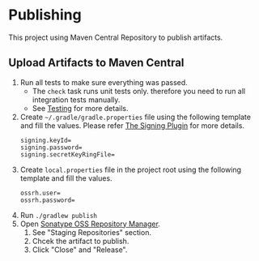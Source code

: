 # Publishing

This project using Maven Central Repository to publish artifacts.

## Upload Artifacts to Maven Central

1. Run all tests to make sure everything was passed.
    * The `check` task runs unit tests only. therefore you need to run all integration tests manually.
    * See [Testing](../test) for more details.
2. Create `~/.gradle/gradle.properties` file using the following template and fill the values.
    Please refer [The Signing Plugin](https://docs.gradle.org/current/userguide/signing_plugin.html) for more details.
    ```properties
    signing.keyId=
    signing.password=
    signing.secretKeyRingFile=
    ```
3. Create `local.properties` file in the project root using the following template and fill the values.
    ```properties
    ossrh.user=
    ossrh.password=
    ```
4. Run `./gradlew publish`
5. Open [Sonatype OSS Repository Manager](https://oss.sonatype.org).
    1. See "Staging Repositories" section.
    2. Chcek the artifact to publish.
    3. Click "Close" and "Release".
